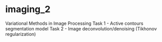 # imaging_2
Variational Methods in Image Processing
Task 1 - Active contours segmentation model
Task 2 - Image deconvolution/denoising (Tikhonov regularization)
